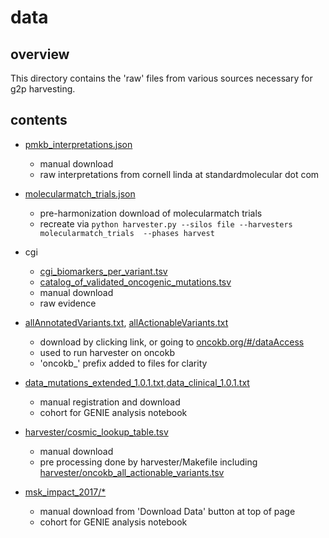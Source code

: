 # data

## overview

This directory contains the 'raw' files from various sources necessary for g2p harvesting.

## contents

* [pmkb_interpretations.json](https://s3-us-west-2.amazonaws.com/g2p-0.7/unprocessed-files/pmkb_interpretations.json)
  * manual download
  * raw interpretations from cornell linda at standardmolecular dot com

* [molecularmatch_trials.json](https://s3-us-west-2.amazonaws.com/g2p-0.7/unprocessed-files/molecularmatch_trials.json)
  * pre-harmonization download of molecularmatch trials
  * recreate  via `python harvester.py --silos file --harvesters molecularmatch_trials  --phases harvest`

* cgi
  * [cgi_biomarkers_per_variant.tsv](https://www.cancergenomeinterpreter.org/biomarkers)
  * [catalog_of_validated_oncogenic_mutations.tsv](https://www.cancergenomeinterpreter.org/mutations)
  * manual download
  * raw evidence

* [allAnnotatedVariants.txt](http://oncokb.org/api/v1/utils/allAnnotatedVariants.txt), [allActionableVariants.txt](http://oncokb.org/api/v1/utils/allActionableVariants.txt)
  * download by clicking link, or going to [oncokb.org/#/dataAccess](http://oncokb.org/#/dataAccess)
  * used to run harvester on oncokb
  * 'oncokb\_' prefix added to files for clarity

* [data_mutations_extended_1.0.1.txt,data_clinical_1.0.1.txt](https://www.synapse.org/#!Synapse:syn7851250 )
  * manual registration and download
  * cohort for GENIE analysis notebook

* [harvester/cosmic_lookup_table.tsv](https://grch37-cancer.sanger.ac.uk/cosmic/files?data=/files/grch37/cosmic/v81/CosmicMutantExport.tsv.gz)
  * manual download
  * pre processing done by harvester/Makefile including [harvester/oncokb_all_actionable_variants.tsv](http://oncokb.org/api/v1/utils/allActionableVariants.txt)

* [msk_impact_2017/*](http://www.cbioportal.org/study?id=msk_impact_2017#summary)
  * manual download  from 'Download Data' button at top of page
  * cohort for GENIE analysis notebook
